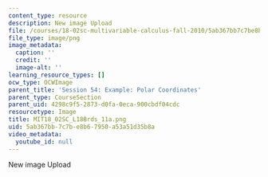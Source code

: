 ```yaml
---
content_type: resource
description: New image Upload
file: /courses/18-02sc-multivariable-calculus-fall-2010/5ab367bb7c7be8b67950a53a51d35b8a_MIT18_02SC_L18Brds_11a.png
file_type: image/png
image_metadata:
  caption: ''
  credit: ''
  image-alt: ''
learning_resource_types: []
ocw_type: OCWImage
parent_title: 'Session 54: Example: Polar Coordinates'
parent_type: CourseSection
parent_uid: 4298c9f5-2873-d0fa-0eca-900cbdf04cdc
resourcetype: Image
title: MIT18_02SC_L18Brds_11a.png
uid: 5ab367bb-7c7b-e8b6-7950-a53a51d35b8a
video_metadata:
  youtube_id: null
---
```

New image Upload


